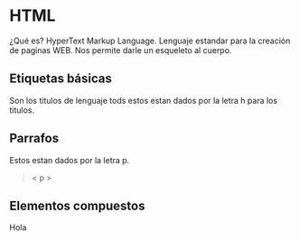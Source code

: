 # HTML

¿Qué es?
HyperText Markup Language.
Lenguaje estandar para la creación de paginas WEB.
Nos permite darle un esqueleto al cuerpo.

## Etiquetas básicas

Son los titulos de lenguaje
tods estos estan dados por la letra h para los titulos.

## Parrafos

Estos estan dados por la letra p.
> < p >

## Elementos compuestos

Hola
